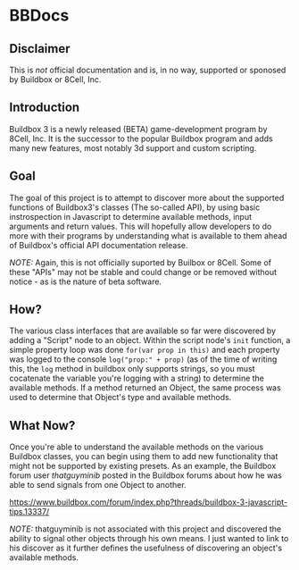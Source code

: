 # BBDocs

## Disclaimer
This is *not* official documentation and is, in no way, supported or sponosed by Buildbox or 8Cell, Inc.

## Introduction
Buildbox 3 is a newly released (BETA) game-development program by 8Cell, Inc. It is the successor to the popular Buildbox program and adds many new features, most notably 3d support and custom scripting.

## Goal
The goal of this project is to attempt to discover more about the supported functions of Buildbox3's classes (The so-called API), by using basic instrospection in Javascript to determine available methods, input arguments and return values. This will hopefully allow developers to do more with their programs by understanding what is available to them ahead of Buildbox's official API documentation release.

*NOTE:* Again, this is not officially suported by Builbox or 8Cell. Some of these "APIs" may not be stable and could change or be removed without notice - as is the nature of beta software.

## How?
The various class interfaces that are available so far were discovered by adding a "Script" node to an object. Within the script node's `init` function, a simple property loop was done `for(var prop in this)` and each property was logged to the console `log("prop:" + prop)` (as of the time of writing this, the `log` method in buildbox only supports strings, so you must cocatenate the variable you're logging with a string) to determine the available methods. If a method returned an Object, the same process was used to determine that Object's type and available methods.

## What Now?
Once you're able to understand the available methods on the various Buildbox classes, you can begin using them to add new functionality that might not be supported by existing presets. As an example, the Buildbox forum user *thatguyminib* posted in the Buildbox forums about how he was able to send signals from one Object to another.

https://www.buildbox.com/forum/index.php?threads/buildbox-3-javascript-tips.13337/

*NOTE:* thatguyminib is not associated with this project and discovered the ability to signal other objects through his own means. I just wanted to link to his discover as it further defines the usefulness of discovering an object's available methods.